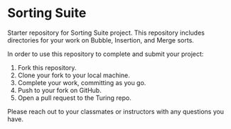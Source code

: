 # Sorting Suite

Starter repository for Sorting Suite project. This repository includes directories for your work on Bubble, Insertion, and Merge sorts.

In order to use this repository to complete and submit your project:

1. Fork this repository.
1. Clone your fork to your local machine.
1. Complete your work, committing as you go.
1. Push to your fork on GitHub.
1. Open a pull request to the Turing repo.

Please reach out to your classmates or instructors with any questions you have.
